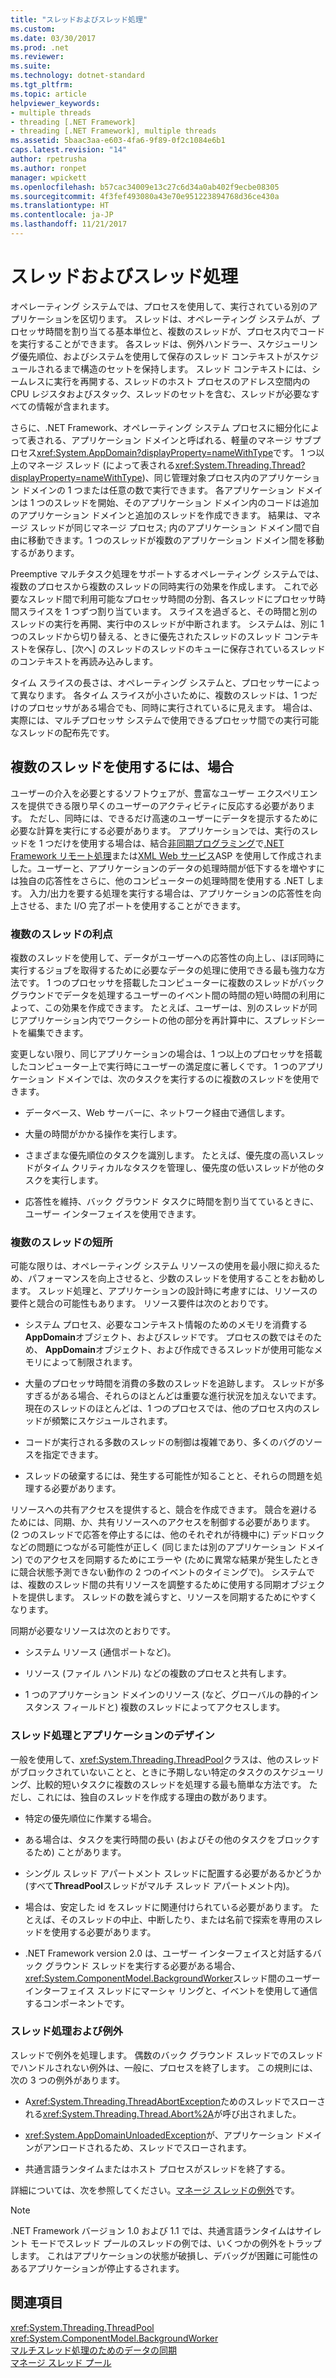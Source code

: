 ```yaml
---
title: "スレッドおよびスレッド処理"
ms.custom: 
ms.date: 03/30/2017
ms.prod: .net
ms.reviewer: 
ms.suite: 
ms.technology: dotnet-standard
ms.tgt_pltfrm: 
ms.topic: article
helpviewer_keywords:
- multiple threads
- threading [.NET Framework]
- threading [.NET Framework], multiple threads
ms.assetid: 5baac3aa-e603-4fa6-9f89-0f2c1084e6b1
caps.latest.revision: "14"
author: rpetrusha
ms.author: ronpet
manager: wpickett
ms.openlocfilehash: b57cac34009e13c27c6d34a0ab402f9ecbe08305
ms.sourcegitcommit: 4f3fef493080a43e70e951223894768d36ce430a
ms.translationtype: HT
ms.contentlocale: ja-JP
ms.lasthandoff: 11/21/2017
---
```

# <a name="threads-and-threading"></a>スレッドおよびスレッド処理
オペレーティング システムでは、プロセスを使用して、実行されている別のアプリケーションを区切ります。 スレッドは、オペレーティング システムが、プロセッサ時間を割り当てる基本単位と、複数のスレッドが、プロセス内でコードを実行することができます。 各スレッドは、例外ハンドラー、スケジューリング優先順位、およびシステムを使用して保存のスレッド コンテキストがスケジュールされるまで構造のセットを保持します。 スレッド コンテキストには、シームレスに実行を再開する、スレッドのホスト プロセスのアドレス空間内の CPU レジスタおよびスタック、スレッドのセットを含む、スレッドが必要なすべての情報が含まれます。  
  
 さらに、.NET Framework、オペレーティング システム プロセスに細分化によって表される、アプリケーション ドメインと呼ばれる、軽量のマネージ サブプロセス<xref:System.AppDomain?displayProperty=nameWithType>です。 1 つ以上のマネージ スレッド (によって表される<xref:System.Threading.Thread?displayProperty=nameWithType>)、同じ管理対象プロセス内のアプリケーション ドメインの 1 つまたは任意の数で実行できます。 各アプリケーション ドメインは 1 つのスレッドを開始、そのアプリケーション ドメイン内のコードは追加のアプリケーション ドメインと追加のスレッドを作成できます。 結果は、マネージ スレッドが同じマネージ プロセス; 内のアプリケーション ドメイン間で自由に移動できます。1 つのスレッドが複数のアプリケーション ドメイン間を移動するがあります。  
  
 Preemptive マルチタスク処理をサポートするオペレーティング システムでは、複数のプロセスから複数のスレッドの同時実行の効果を作成します。 これで必要なスレッド間で利用可能なプロセッサ時間の分割、各スレッドにプロセッサ時間スライスを 1 つずつ割り当ています。 スライスを過ぎると、その時間と別のスレッドの実行を再開、実行中のスレッドが中断されます。 システムは、別に 1 つのスレッドから切り替える、ときに優先されたスレッドのスレッド コンテキストを保存し、[次へ] のスレッドのスレッドのキューに保存されているスレッドのコンテキストを再読み込みします。  
  
 タイム スライスの長さは、オペレーティング システムと、プロセッサーによって異なります。 各タイム スライスが小さいために、複数のスレッドは、1 つだけのプロセッサがある場合でも、同時に実行されているに見えます。 場合は、実際には、マルチプロセッサ システムで使用できるプロセッサ間での実行可能なスレッドの配布先です。  
  
## <a name="when-to-use-multiple-threads"></a>複数のスレッドを使用するには、場合  
 ユーザーの介入を必要とするソフトウェアが、豊富なユーザー エクスペリエンスを提供できる限り早くのユーザーのアクティビティに反応する必要があります。 ただし、同時には、できるだけ高速のユーザーにデータを提示するために必要な計算を実行にする必要があります。 アプリケーションでは、実行のスレッドを 1 つだけを使用する場合は、結合[非同期プログラミング](../../../docs/standard/asynchronous-programming-patterns/calling-synchronous-methods-asynchronously.md)で[.NET Framework リモート処理](http://msdn.microsoft.com/en-us/eccb1d31-0a22-417a-97fd-f4f1f3aa4462)または[XML Web サービス](http://msdn.microsoft.com/en-us/1e64af78-d705-4384-b08d-591a45f4379c)ASP を使用して作成されました。ユーザーと、アプリケーションのデータの処理時間が低下するを増やすには独自の応答性をさらに、他のコンピューターの処理時間を使用する .NET します。 入力/出力を要する処理を実行する場合は、アプリケーションの応答性を向上させる、また I/O 完了ポートを使用することができます。  
  
### <a name="advantages-of-multiple-threads"></a>複数のスレッドの利点  
 複数のスレッドを使用して、データがユーザーへの応答性の向上し、ほぼ同時に実行するジョブを取得するために必要なデータの処理に使用できる最も強力な方法です。 1 つのプロセッサを搭載したコンピューターに複数のスレッドがバック グラウンドでデータを処理するユーザーのイベント間の時間の短い時間の利用によって、この効果を作成できます。 たとえば、ユーザーは、別のスレッドが同じアプリケーション内でワークシートの他の部分を再計算中に、スプレッドシートを編集できます。  
  
 変更しない限り、同じアプリケーションの場合は、1 つ以上のプロセッサを搭載したコンピューター上で実行時にユーザーの満足度に著しくです。 1 つのアプリケーション ドメインでは、次のタスクを実行するのに複数のスレッドを使用できます。  
  
-   データベース、Web サーバーに、ネットワーク経由で通信します。  
  
-   大量の時間がかかる操作を実行します。  
  
-   さまざまな優先順位のタスクを識別します。 たとえば、優先度の高いスレッドがタイム クリティカルなタスクを管理し、優先度の低いスレッドが他のタスクを実行します。  
  
-   応答性を維持、バック グラウンド タスクに時間を割り当てているときに、ユーザー インターフェイスを使用できます。  
  
### <a name="disadvantages-of-multiple-threads"></a>複数のスレッドの短所  
 可能な限りは、オペレーティング システム リソースの使用を最小限に抑えるため、パフォーマンスを向上させると、少数のスレッドを使用することをお勧めします。 スレッド処理と、アプリケーションの設計時に考慮すには、リソースの要件と競合の可能性もあります。 リソース要件は次のとおりです。  
  
-   システム プロセス、必要なコンテキスト情報のためのメモリを消費する**AppDomain**オブジェクト、およびスレッドです。 プロセスの数ではそのため、 **AppDomain**オブジェクト、および作成できるスレッドが使用可能なメモリによって制限されます。  
  
-   大量のプロセッサ時間を消費の多数のスレッドを追跡します。 スレッドが多すぎるがある場合、それらのほとんどは重要な進行状況を加えないでます。 現在のスレッドのほとんどは、1 つのプロセスでは、他のプロセス内のスレッドが頻繁にスケジュールされます。  
  
-   コードが実行される多数のスレッドの制御は複雑であり、多くのバグのソースを指定できます。  
  
-   スレッドの破棄するには、発生する可能性が知ることと、それらの問題を処理する必要があります。  
  
 リソースへの共有アクセスを提供すると、競合を作成できます。 競合を避けるためには、同期、か、共有リソースへのアクセスを制御する必要があります。 (2 つのスレッドで応答を停止するには、他のそれぞれが待機中に) デッドロックなどの問題につながる可能性が正しく (同じまたは別のアプリケーション ドメイン) でのアクセスを同期するためにエラーや (ために異常な結果が発生したときに競合状態予測できない動作の 2 つのイベントのタイミングで)。 システムでは、複数のスレッド間の共有リソースを調整するために使用する同期オブジェクトを提供します。 スレッドの数を減らすと、リソースを同期するためにやすくなります。  
  
 同期が必要なリソースは次のとおりです。  
  
-   システム リソース (通信ポートなど)。  
  
-   リソース (ファイル ハンドル) などの複数のプロセスと共有します。  
  
-   1 つのアプリケーション ドメインのリソース (など、グローバルの静的インスタンス フィールドと) 複数のスレッドによってアクセスします。  
  
### <a name="threading-and-application-design"></a>スレッド処理とアプリケーションのデザイン  
 一般を使用して、<xref:System.Threading.ThreadPool>クラスは、他のスレッドがブロックされていないことと、ときに予期しない特定のタスクのスケジューリング、比較的短いタスクに複数のスレッドを処理する最も簡単な方法です。 ただし、これには、独自のスレッドを作成する理由の数があります。  
  
-   特定の優先順位に作業する場合。  
  
-   ある場合は、タスクを実行時間の長い (およびその他のタスクをブロックするため) ことがあります。  
  
-   シングル スレッド アパートメント スレッドに配置する必要があるかどうか (すべて**ThreadPool**スレッドがマルチ スレッド アパートメント内)。  
  
-   場合は、安定した id をスレッドに関連付けられている必要があります。 たとえば、そのスレッドの中止、中断したり、または名前で探索を専用のスレッドを使用する必要があります。  
  
-   .NET Framework version 2.0 は、ユーザー インターフェイスと対話するバック グラウンド スレッドを実行する必要がある場合、<xref:System.ComponentModel.BackgroundWorker>スレッド間のユーザー インターフェイス スレッドにマーシャ リングと、イベントを使用して通信するコンポーネントです。  
  
### <a name="threading-and-exceptions"></a>スレッド処理および例外  
 スレッドで例外を処理します。 偶数のバック グラウンド スレッドでのスレッドでハンドルされない例外は、一般に、プロセスを終了します。 この規則には、次の 3 つの例外があります。  
  
-   A<xref:System.Threading.ThreadAbortException>ためのスレッドでスローされる<xref:System.Threading.Thread.Abort%2A>が呼び出されました。  
  
-   <xref:System.AppDomainUnloadedException>が、アプリケーション ドメインがアンロードされるため、スレッドでスローされます。  
  
-   共通言語ランタイムまたはホスト プロセスがスレッドを終了する。  
  
 詳細については、次を参照してください。[マネージ スレッドの例外](../../../docs/standard/threading/exceptions-in-managed-threads.md)です。  
  
> [!NOTE]
>  .NET Framework バージョン 1.0 および 1.1 では、共通言語ランタイムはサイレント モードでスレッド プールのスレッドの例では、いくつかの例外をトラップします。 これはアプリケーションの状態が破損し、デバッグが困難に可能性のあるアプリケーションが停止するされます。  
  
## <a name="see-also"></a>関連項目  
 <xref:System.Threading.ThreadPool>  
 <xref:System.ComponentModel.BackgroundWorker>  
 [マルチスレッド処理のためのデータの同期](../../../docs/standard/threading/synchronizing-data-for-multithreading.md)  
 [マネージ スレッド プール](../../../docs/standard/threading/the-managed-thread-pool.md)
